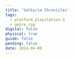 ```yaml
---
title: 'Valkyria Chronicles'
tags:
  - platform_playstation-3
  - genre_rpg
digital: false
physical: true
guide: false
pending: false
date: 2014-04-09
---
```

